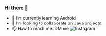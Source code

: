 ### Hi there 👋

- 🌱 I’m currently learning Android
- 👯 I’m looking to collaborate on Java projects
- 📫 How to reach me: DM me ![Instagram](https://instagram.com/gabrielh.developer?igshid=MzNlNGNkZWQ4Mg==)
<!--
![GitHub Langs](https://github-readme-stats.vercel.app/api/top-langs/?username=lzzgabriel&layout=compact&theme=blueberry)
![GitHub Stats](https://github-readme-stats.vercel.app/api?username=lzzgabriel&show_icons=true&theme=blueberry)
[![GitHub Streak](https://github-readme-streak-stats.herokuapp.com?user=lzzgabriel&theme=blueberry&date_format=M%20j%5B%2C%20Y%5D)](https://git.io/streak-stats)

-->

